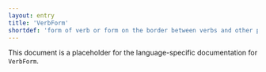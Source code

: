 ```yaml
---
layout: entry
title: 'VerbForm'
shortdef: 'form of verb or form on the border between verbs and other parts of speech'
---
```


This document is a placeholder for the language-specific documentation
for `VerbForm`.
